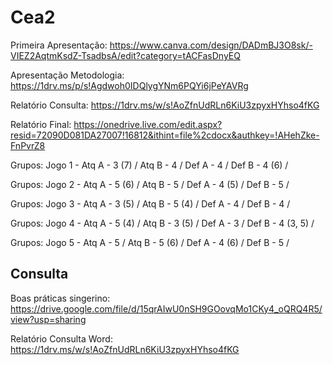 # Cea2

Primeira Apresentação: https://www.canva.com/design/DADmBJ3O8sk/-VIEZ2AqtmKsdZ-TsadbsA/edit?category=tACFasDnyEQ

Apresentação Metodologia: https://1drv.ms/p/s!Agdwoh0IDQlygYNm6PQYi6jPeYAVRg

Relatório Consulta: https://1drv.ms/w/s!AoZfnUdRLn6KiU3zpyxHYhso4fKG

Relatório Final: https://onedrive.live.com/edit.aspx?resid=72090D081DA27007!16812&ithint=file%2cdocx&authkey=!AHehZke-FnPvrZ8


Grupos: Jogo 1 - Atq A - 3 (7) /
                 Atq B - 4 /
                 Def A - 4 /
                 Def B - 4 (6) /

Grupos: Jogo 2 - Atq A - 5 (6) /
                 Atq B - 5 /
                 Def A - 4 (5) /
                 Def B - 5 /

Grupos: Jogo 3 - Atq A - 3 (5) /
                 Atq B - 5 (4) /
                 Def A - 4 /
                 Def B - 4 /

Grupos: Jogo 4 - Atq A - 5 (4) /
                 Atq B - 3 (5) /
                 Def A - 3 /
                 Def B - 4 (3, 5) /

Grupos: Jogo 5 - Atq A - 5 /
                 Atq B - 5 (6) /
                 Def A - 4 (6) /
                 Def B - 5 /

## Consulta

Boas práticas singerino: https://drive.google.com/file/d/15qrAIwU0nSH9GOovqMo1CKy4_oQRQ4R5/view?usp=sharing

Relatório Consulta Word: https://1drv.ms/w/s!AoZfnUdRLn6KiU3zpyxHYhso4fKG
